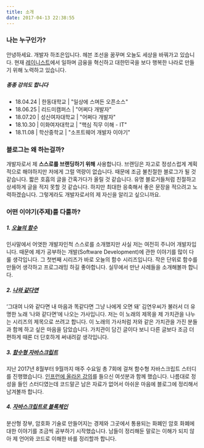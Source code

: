 ```yaml
---
title: 소개
date: 2017-04-13 22:38:55
---
```

### 나는 누구인가?
안녕하세요. 개발자 하조은입니다. 헤븐 조선을 꿈꾸며 오늘도 세상을 바꿔가고 있습니다. 현재 [레이니스트](https://rainist.com/)에서 일하며 금융을 혁신하고 대한민국을 보다 행복한 나라로 만들기 위해 노력하고 있습니다. 
##### 종종 강의도 합니다
- 18.04.24 | 한동대학교 | "일상에 스며든 오픈소스"
- 18.06.25 | 리드미캠퍼스 | "어쩌다 개발자"
- 18.07.20 | 성신여자대학교 | "어쩌다 개발자"
- 18.10.30 | 이화여자대학교 | "핵심 직무 이해 - IT"
- 18.11.08 | 학산중학교 | "소프트웨어 개발자 이야기"

### 블로그는 왜 하는걸까?
개발자로서 제 __스스로를 브랜딩하기 위해__ 사용합니다. 브랜딩은 자고로 정성스럽게 계획적으로 해야하지만 저에게 그럴 역량이 없습니다. 때문에 조금 불친절한 블로그가 될 것 같습니다. 짧은 호흡의 글을 간혹가다가 올릴 것 같습니다. 유명 블로거들처럼 친절하고 상세하게 글을 적지 못할 것 같습니다. 하지만 최대한 응축해서 좋은 문장을 적으려고 노력하겠습니다. 그렇게라도 개발자로서의 제 자신을 알리고 싶으니까요.


### 어떤 이야기(주제)를 다룰까?
##### 1. [오늘의 함수](/tags/오늘의-함수)
인사말에서 어엿한 개발자인척 스스로를 소개했지만 사실 저는 여전히 주니어 개발자입니다. 때문에 제가 공부하는 개발(Software Development)에 관한 이야기를 많이 다룰 생각입니다. 그 첫번째 시리즈가 바로 오늘의 함수 시리즈입니다. 작은 단위로 함수를 만들어 생각하고 프로그래밍 하길 좋아합니다. 실무에서 만난 사례들을 소개해볼까 합니다.

##### 2. [나와 같다면](/tags/나와-같다면)
‘그대여 나와 같다면 내 마음과 똑같다면 그냥 나에게 오면 돼’ 김연우씨가 불러서 더 유명한 노래 ‘나와 같다면’에 나오는 가사입니다. 저는 이 노래의 제목을 제 가치관을 나누는 시리즈의 제목으로 쓰려고 합니다. 이 노래의 가사처럼 저와 같은 가치관을 가진 분들과 함께 하고 싶은 마음을 담았습니다. 가치관이 담긴 글이다 보니 다른 글보다 조금 더 편하게 때론 더 단호하게 써내려갈 생각입니다.

##### 3. [함수형 자바스크립트](/tags/함수형-자바스크립트)
지난 2017년 8월부터 9월까지 매주 수요일 총 7회에 걸쳐 함수형 자바스크립트 스터디를 진행했습니다. [인프런에 올라온 강의](https://www.inflearn.com/course/함수형-프로그래밍/)를 들으신 여섯분과 함께 했습니다. 나름대로 정성을 들인 스터디였는데 코드말곤 남은 자료가 없어서 아쉬운 마음에 블로그에 정리해서 남겨볼까 합니다.

##### 4. [자바스크립트로 블록체인](/tags/블록체인)
분산형 장부, 암호화 기술로 만들어지는 경제와 그곳에서 통용되는 화폐인 암호 화폐에 대한 이야기를 조금씩 공부하기 시작했습니다. 남들이 정리해둔 말로는 이해가 되지 않아 제 언어와 코드로 이해한 바를 정리할까 합니다.